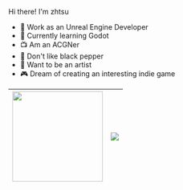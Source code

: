 Hi there! I'm zhtsu

- 🔭 Work as an Unreal Engine Developer
- 🌱 Currently learning Godot
- 📺 Am an ACGNer
- 🧂 Don't like black pepper
- 🎨 Want to be an artist
- 🎮 Dream of creating an interesting indie game

| <a href="https://octodex.github.com/"><img src="https://octodex.github.com/images/hula_loop_octodex03.gif" width="180" height="180" ></a> | [![](https://github-readme-stats.vercel.app/api?username=zhtsu&hide_border=true&hide_title=true&rank_icon=percentile)](https://github.com/anuraghazra/github-readme-stats) |
| ------------- | ------------- |



